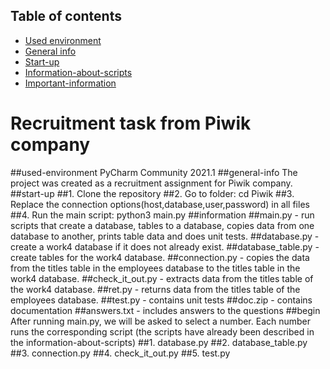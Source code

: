 ## Table of contents
* [Used environment](#used-environment)
* [General info](#general-info)
* [Start-up](#start-up)
* [Information-about-scripts](#information)
* [Important-information](#begin)
# Recruitment task from Piwik company
##used-environment
PyCharm Community 2021.1
##general-info
The project was created as a recruitment assignment for Piwik company.
##start-up
##1. Clone the repository
##2. Go to folder: cd Piwik
##3. Replace the connection options(host,database,user,password) in all files
##4. Run the main script: python3 main.py
##information
##main.py - run scripts that create a database, tables to a database, copies data from one database to
    another, prints table data and does unit tests.
##database.py - create a work4 database if it does not already exist.
##database_table.py - create tables for the work4 database.
##connection.py - copies the data from the titles table in the employees database to the titles table in the work4 database.
##check_it_out.py - extracts data from the titles table of the work4 database.
##ret.py - returns data from the titles table of the employees database.
##test.py - contains unit tests
##doc.zip - contains documentation
##answers.txt - includes answers to the questions
##begin
After running main.py, we will be asked to select a number. Each number runs the corresponding script (the scripts have already been described in the information-about-scripts)
##1. database.py
##2. database_table.py
##3. connection.py
##4. check_it_out.py
##5. test.py
